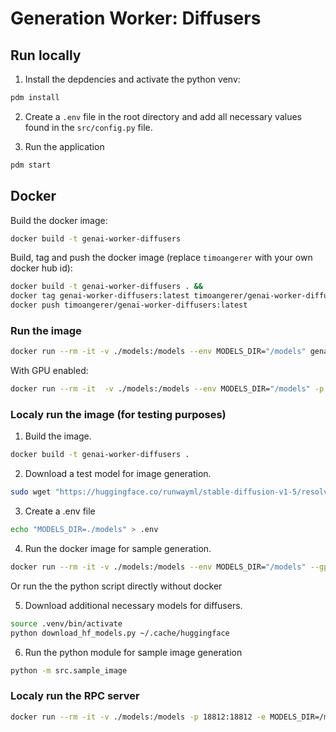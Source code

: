 # Generation Worker: Diffusers

## Run locally

1. Install the depdencies and activate the python venv:
```bash
pdm install
```

2. Create a `.env` file in the root directory and add all necessary values found in the `src/config.py` file.

3. Run the application
```bash
pdm start
```

## Docker

Build the docker image:
```bash
docker build -t genai-worker-diffusers
```

Build, tag and push the docker image (replace `timoangerer` with your own docker hub id):
```bash
docker build -t genai-worker-diffusers . &&
docker tag genai-worker-diffusers:latest timoangerer/genai-worker-diffusers:latest &&
docker push timoangerer/genai-worker-diffusers:latest
```

### Run the image

```bash
docker run --rm -it -v ./models:/models --env MODELS_DIR="/models" genai-worker-diffusers
```

With GPU enabled:
```bash
docker run --rm -it  -v ./models:/models --env MODELS_DIR="/models" -p 18812:18812 --gpus all genai-worker-diffusers
```

### Localy run the image (for testing purposes)

1. Build the image.

```bash
docker build -t genai-worker-diffusers .
```

2. Download a test model for image generation.

```bash
sudo wget "https://huggingface.co/runwayml/stable-diffusion-v1-5/resolve/main/v1-5-pruned-emaonly.safetensors?download=true" -O ./models/v1-5-pruned-emaonly.safetensors
```

3. Create a .env file

```bash
echo "MODELS_DIR=./models" > .env
```

4. Run the docker image for sample generation.

```bash
docker run --rm -it -v ./models:/models --env MODELS_DIR="/models" --gpus all genai-worker-diffusers python -m src.sample_image
```

Or run the the python script directly without docker

5. Download additional necessary models for diffusers.

```bash
source .venv/bin/activate
python download_hf_models.py ~/.cache/huggingface
```

6. Run the python module for sample image generation

```bash
python -m src.sample_image
```

### Localy run the RPC server

```bash
docker run --rm -it -v ./models:/models -p 18812:18812 -e MODELS_DIR=/models --gpus all genai-worker-diffusers
```